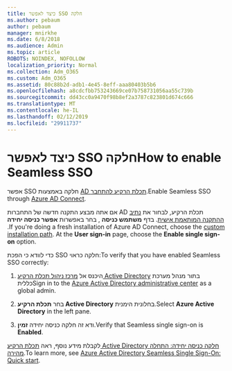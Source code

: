```yaml
---
title: כיצד לאפשר SSO חלקה
ms.author: pebaum
author: pebaum
manager: mnirkhe
ms.date: 6/8/2018
ms.audience: Admin
ms.topic: article
ROBOTS: NOINDEX, NOFOLLOW
localization_priority: Normal
ms.collection: Adm_O365
ms.custom: Adm_O365
ms.assetid: 80c88b2d-adb1-4e45-8eff-aaa80403b5b6
ms.openlocfilehash: a8cdcfbb753243669ce07b758731056aa55c739b
ms.sourcegitcommit: dd43cc0a9470f98b8ef2a3787c823801d674c666
ms.translationtype: MT
ms.contentlocale: he-IL
ms.lasthandoff: 02/12/2019
ms.locfileid: "29911737"
---
```

# <a name="how-to-enable-seamless-sso"></a><span data-ttu-id="45e67-102">כיצד לאפשר SSO חלקה</span><span class="sxs-lookup"><span data-stu-id="45e67-102">How to enable Seamless SSO</span></span>

<span data-ttu-id="45e67-103">אפשר SSO חלקה באמצעות [AD תכלת הרקיע להתחבר](https://docs.microsoft.com/azure/active-directory/connect/active-directory-aadconnect).</span><span class="sxs-lookup"><span data-stu-id="45e67-103">Enable Seamless SSO through [Azure AD Connect](https://docs.microsoft.com/azure/active-directory/connect/active-directory-aadconnect).</span></span>
  
<span data-ttu-id="45e67-p101">אם אתה מבצע התקנה חדשה של התחברות AD תכלת הרקיע, לבחור את [נתיב ההתקנה המותאמת אישית](https://docs.microsoft.com/azure/active-directory/connect/active-directory-aadconnect-get-started-custom). בדף **משתמש כניסה** , בחר באפשרות **אפשר כניסה יחידה** .</span><span class="sxs-lookup"><span data-stu-id="45e67-p101">If you're doing a fresh installation of Azure AD Connect, choose the [custom installation path](https://docs.microsoft.com/azure/active-directory/connect/active-directory-aadconnect-get-started-custom). At the **User sign-in** page, choose the **Enable single sign-on** option.</span></span> 
  
<span data-ttu-id="45e67-106">כדי לוודא כי הפכת SSO חלקה כראוי:</span><span class="sxs-lookup"><span data-stu-id="45e67-106">To verify that you have enabled Seamless SSO correctly:</span></span>
  
1. <span data-ttu-id="45e67-107">היכנס אל [מרכז ניהול תכלת הרקיע Active Directory](https://aad.portal.azure.com) בתור מנהל מערכת כללית</span><span class="sxs-lookup"><span data-stu-id="45e67-107">Sign in to the [Azure Active Directory administrative center](https://aad.portal.azure.com) as a global admin.</span></span> 
    
2. <span data-ttu-id="45e67-108">בחר **תכלת הרקיע Active Directory** בחלונית הימנית.</span><span class="sxs-lookup"><span data-stu-id="45e67-108">Select **Azure Active Directory** in the left pane.</span></span> 
    
3. <span data-ttu-id="45e67-109">ודא זה חלקה כניסה יחידה **זמין**.</span><span class="sxs-lookup"><span data-stu-id="45e67-109">Verify that Seamless single sign-on is **Enabled**.</span></span>
    
<span data-ttu-id="45e67-110">לקבלת מידע נוסף, ראה [תכלת הרקיע Active Directory חלקה כניסה יחידה: התחלה מהירה](https://docs.microsoft.com/azure/active-directory/connect/active-directory-aadconnect-sso-quick-start).</span><span class="sxs-lookup"><span data-stu-id="45e67-110">To learn more, see [Azure Active Directory Seamless Single Sign-On: Quick start](https://docs.microsoft.com/azure/active-directory/connect/active-directory-aadconnect-sso-quick-start).</span></span>
  

